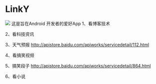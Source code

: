 # LinkY
![](https://github.com/azhansy/LinkY/tree/master/linky.gif)
这是旨在Android 开发者的爱好App
1、看博客技术

2、看科技资讯

3、天气预报
http://apistore.baidu.com/apiworks/servicedetail/112.html

4、看搞笑视频

5、搞笑段子
http://apistore.baidu.com/apiworks/servicedetail/864.html

6、看小说
